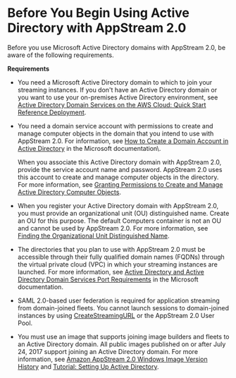 # Before You Begin Using Active Directory with AppStream 2\.0<a name="active-directory-prerequisites"></a>

Before you use Microsoft Active Directory domains with AppStream 2\.0, be aware of the following requirements\.

**Requirements**
+ You need a Microsoft Active Directory domain to which to join your streaming instances\. If you don't have an Active Directory domain or you want to use your on\-premises Active Directory environment, see [Active Directory Domain Services on the AWS Cloud: Quick Start Reference Deployment](http://docs.aws.amazon.com/quickstart/latest/active-directory-ds/)\.
+ You need a domain service account with permissions to create and manage computer objects in the domain that you intend to use with AppStream 2\.0\. For information, see [How to Create a Domain Account in Active Directory](https://msdn.microsoft.com/en-us/library/aa545262(v=cs.70).aspx) in the Microsoft documentation\.

  When you associate this Active Directory domain with AppStream 2\.0, provide the service account name and password\. AppStream 2\.0 uses this account to create and manage computer objects in the directory\. For more information, see [Granting Permissions to Create and Manage Active Directory Computer Objects](active-directory-admin.md#active-directory-permissions)\.
+ When you register your Active Directory domain with AppStream 2\.0, you must provide an organizational unit \(OU\) distinguished name\. Create an OU for this purpose\. The default Computers container is not an OU and cannot be used by AppStream 2\.0\. For more information, see [Finding the Organizational Unit Distinguished Name](active-directory-admin.md#active-directory-oudn)\.
+ The directories that you plan to use with AppStream 2\.0 must be accessible through their fully qualified domain names \(FQDNs\) through the virtual private cloud \(VPC\) in which your streaming instances are launched\. For more information, see [Active Directory and Active Directory Domain Services Port Requirements](https://technet.microsoft.com/en-us/library/dd772723.aspx) in the Microsoft documentation\.
+ SAML 2\.0\-based user federation is required for application streaming from domain\-joined fleets\. You cannot launch sessions to domain\-joined instances by using [CreateStreamingURL](http://docs.aws.amazon.com/appstream2/latest/APIReference/API_CreateStreamingURL.html) or the AppStream 2\.0 User Pool\.
+ You must use an image that supports joining image builders and fleets to an Active Directory domain\. All public images published on or after July 24, 2017 support joining an Active Directory domain\. For more information, see [Amazon AppStream 2\.0 Windows Image Version History](base-image-version-history.md) and [Tutorial: Setting Up Active Directory](active-directory-directory-setup.md)\.